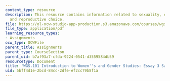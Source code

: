 ```yaml
---
content_type: resource
description: This resource contains information related to sexuality, contraception
  and reproductive choice.
file: https://ol-ocw-studio-app-production.s3.amazonaws.com/courses/wgs-101-introduction-to-womens-and-gender-studies-fall-2014/5bff4d1e2bcd84cc2dfeef2cc79b8f1a_MITWGS_101F14_Essay3Sample.pdf
file_type: application/pdf
learning_resource_types:
- Assignments
ocw_type: OCWFile
parent_title: Assignments
parent_type: CourseSection
parent_uid: b7af93a7-cfda-9224-0541-d3559584db59
resourcetype: Document
title: 'WGS.101 Introduction to Women''s and Gender Studies: Essay 3 Sample Exhibit'
uid: 5bff4d1e-2bcd-84cc-2dfe-ef2cc79b8f1a
---
```

